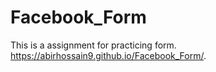 # Facebook_Form
This is a assignment for practicing form.
 https://abirhossain9.github.io/Facebook_Form/.
